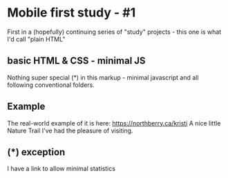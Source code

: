 Mobile first study - #1
=======================

First in a (hopefully) continuing series of "study" projects - this one is what I'd call "plain HTML"

basic HTML & CSS - minimal JS
-----------------------------

Nothing super special (*) in this markup - minimal javascript and all following conventional folders. 

Example
-------
The real-world example of it is here:
<https://northberry.ca/kristi>  A nice little Nature Trail I've had the pleasure of visiting.


(*) exception
-------------
I have a link to allow minimal statistics 
